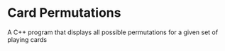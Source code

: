 # Card Permutations

A C++ program that displays all possible permutations for a given set of playing cards

